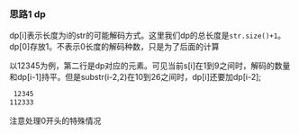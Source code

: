 ### 思路1 dp

dp[i]表示长度为i的str的可能解码方式。这里我们dp的总长度是`str.size()+1`。dp[0]存放1。不表示0长度的解码种数，只是为了后面的计算

以12345为例，第二行是dp对应的元素。可见当前s[i]在1到9之间时，解码的数量和dp[i-1]持平。但是substr(i-2,2)在10到26之间时，dp[i]还要加dp[i-2];

```txt
 12345
112333
```

注意处理0开头的特殊情况
